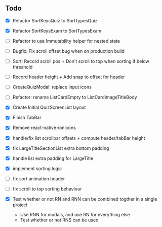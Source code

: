 ## Todo

- [x] Refactor SortKeysQuiz to SortTypesQuiz
- [x] Refactor SortKeysExam to SortTypesExam
- [ ] Refactor to use Immutability helper for nested state
- [ ] Bugfix: Fix scroll offset bug when on production build
- [ ] Sort: Record scroll pos + Don't scroll to top when sorting if below threshold
- [ ] Record header height + Add snap to offset for header
- [ ] CreateQuizModal: replace input icons
- [ ] Refactor: rename ListCardEmpty to ListCardImageTitleBody

- [x] Create Initial QuizScreenList layout
- [x] Finish TabBar
- [x] Remove react-native-ionicons
- [x] handle/fix list scrollbar offsets + compute header/tabBar height
- [x] fix LargeTitleSectionList extra bottom padding
- [x] handle list extra padding for LargeTitle
- [x] implement sorting logic
- [ ] fix sort animation header
- [ ] fix scroll to top sorting behaviour
- [x] Test whether or not RN and RNN can be combined togther in a single project
  * Use RNN for modals, and use RN for everything else
  * Test whether or not RNS can be used

